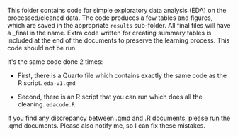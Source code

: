 This folder contains code for simple exploratory data analysis (EDA) on the processed/cleaned data. The code produces a few tables and figures, which are saved in the appropriate `results` sub-folder. All final files will have a _final in the name. Extra code written for creating summary tables is included at the end of the documents to preserve the learning process. This code should not be run.

It's the same code done 2 times:

* First, there is a Quarto file which contains exactly the same code as the R script. `eda-v1.qmd`

* Second, there is an R script that you can run which does all the cleaning. `edacode.R`

If you find any discrepancy between .qmd and .R documents, please run the .qmd documents. Please also notify me, so I can fix these mistakes.